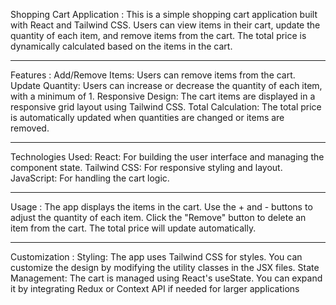 Shopping Cart Application :
 This is a simple shopping cart application built with React and Tailwind CSS. Users can view items in their cart, update the quantity of each item, and remove items from the cart. The total price is dynamically calculated based on the items in the cart.
____________________________________________________________________________________________________________________
Features :
Add/Remove Items: Users can remove items from the cart.
Update Quantity: Users can increase or decrease the quantity of each item, with a minimum of 1.
Responsive Design: The cart items are displayed in a responsive grid layout using Tailwind CSS.
Total Calculation: The total price is automatically updated when quantities are changed or items are removed.
____________________________________________________________________________________________________________________
Technologies Used:
React: For building the user interface and managing the component state.
Tailwind CSS: For responsive styling and layout.
JavaScript: For handling the cart logic.
 ___________________________________________________________________________________________________________________
Usage :
The app displays the items in the cart.
Use the + and - buttons to adjust the quantity of each item.
Click the "Remove" button to delete an item from the cart.
The total price will update automatically.
____________________________________________________________________________________________________________________
Customization :
Styling: The app uses Tailwind CSS for styles. You can customize the design by modifying the utility classes in the JSX files.
State Management: The cart is managed using React's useState. You can expand it by integrating Redux or Context API if needed for larger applications
